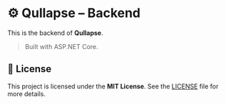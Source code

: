 # ⚙️ Qullapse – Backend

This is the backend of **Qullapse**.

> Built with ASP.NET Core.

## 📝 License

This project is licensed under the **MIT License**. See the [LICENSE](./LICENSE) file for more details.